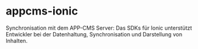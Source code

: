 # appcms-ionic
Synchronisation mit dem APP-CMS Server: Das SDKs für Ionic unterstützt Entwickler bei der Datenhaltung, Synchronisation und Darstellung von Inhalten. 
